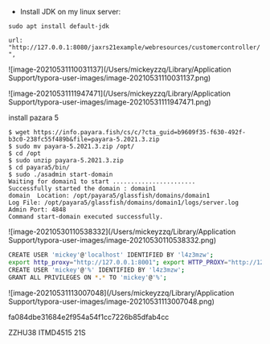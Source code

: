 * Install JDK on my linux server:

`sudo apt install default-jdk`

`url: "http://127.0.0.1:8080/jaxrs21example/webresources/customercontroller/",`

![image-20210531110031137](/Users/mickeyzzq/Library/Application Support/typora-user-images/image-20210531110031137.png)

![image-20210531111947471](/Users/mickeyzzq/Library/Application Support/typora-user-images/image-20210531111947471.png)

install pazara 5



```
$ wget https://info.payara.fish/cs/c/?cta_guid=b9609f35-f630-492f-b3c0-238fc55f489b&file=payara-5.2021.3.zip
$ sudo mv payara-5.2021.3.zip /opt/
$ cd /opt
$ sudo unzip payara-5.2021.3.zip
$ cd payara5/bin/
$ sudo ./asadmin start-domain
Waiting for domain1 to start .......................
Successfully started the domain : domain1
domain  Location: /opt/payara5/glassfish/domains/domain1
Log File: /opt/payara5/glassfish/domains/domain1/logs/server.log
Admin Port: 4848
Command start-domain executed successfully.
```

![image-20210530110538332](/Users/mickeyzzq/Library/Application Support/typora-user-images/image-20210530110538332.png)



```bash
CREATE USER 'mickey'@'localhost' IDENTIFIED BY 'l4z3mzw';
export http_proxy="http://127.0.0.1:8001"; export HTTP_PROXY="http://127.0.0.1:8001"; export https_proxy="http://127.0.0.1:8001"; export HTTPS_PROXY="http://127.0.0.1:8001"
CREATE USER 'mickey'@'%' IDENTIFIED BY 'l4z3mzw';
GRANT ALL PRIVILEGES ON *.* TO 'mickey'@'%';
```



![image-20210531113007048](/Users/mickeyzzq/Library/Application Support/typora-user-images/image-20210531113007048.png)





fa084dbe31684e2f954a54f1cc7226b85dfab4cc

ZZHU38 ITMD4515 21S

